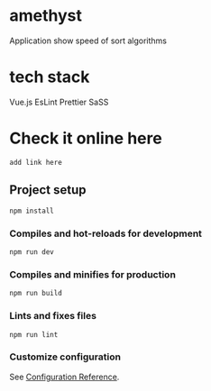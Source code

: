 # amethyst

Application show speed of sort algorithms

# tech stack

Vue.js
EsLint
Prettier
SaSS

# Check it online here

`add link here`

## Project setup

```
npm install
```

### Compiles and hot-reloads for development

```
npm run dev
```

### Compiles and minifies for production

```
npm run build
```

### Lints and fixes files

```
npm run lint
```

### Customize configuration

See [Configuration Reference](https://cli.vuejs.org/config/).
